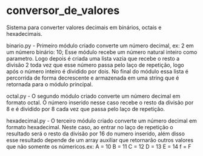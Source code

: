 # conversor_de_valores
Sistema para converter valores decimais em binários, octais e hexadecimais.

binario.py - Primeiro módulo criado converte um número decimal, ex: 2 em um número binário: 10;
Esse módulo recebe um número natural inteiro como parametro. Logo depois é criada uma lista vazia que recebe o resto a divisão 2 toda vez que esse número passa pelo laço de repetição, logo após o número inteiro é dividido por dois.
No final do módulo essa lista é percorrida de forma decrescente e armazenada em uma string que é retornada para o módulo principal.

octal.py - O segundo módulo criado converte um número decimal em formato octal. O número inserido nesse caso recebe o resto da divisão por 8 e é dividido por 8 cada vez que passa pelo laço de repetição.

hexadecimal.py - O terceiro módulo criado converte um número decimal em formato hexadecimal. Neste caso, ao entrar no laço de repetição o resultado será o resto da divisão por 16 do numero inserido, além disso esse resultado depende de um array auxiliar que retornarão outros valores que não somente os númericos.ex:
A = 10
B = 11
C = 12
D = 13
E = 14
f = F
